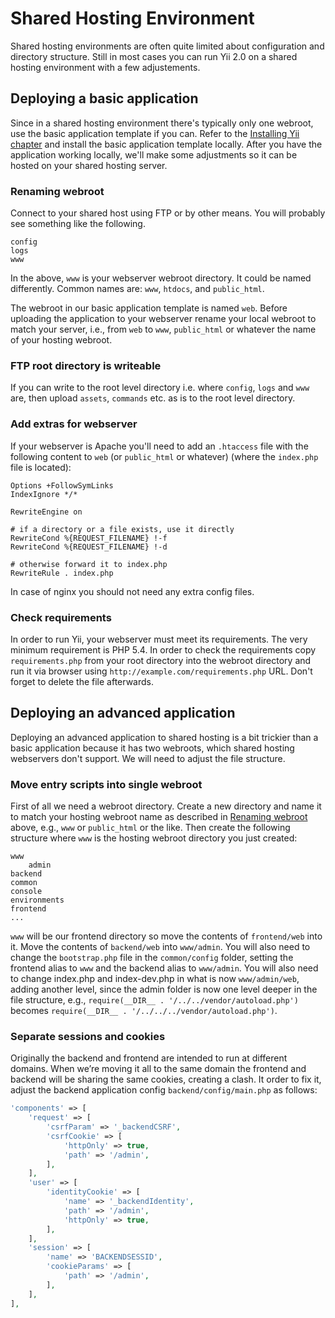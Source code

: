 Shared Hosting Environment
==========================

Shared hosting environments are often quite limited about configuration and directory structure. Still in most cases you can run Yii 2.0 on a shared hosting environment with a few adjustements.

Deploying a basic application
---------------------------

Since in a shared hosting environment there's typically only one webroot, use the basic application template if you can. Refer to the [Installing Yii chapter](start-installation.md) and install the basic application template locally. After you have the application working locally, we'll make some adjustments so it can be hosted on your shared hosting server.

### Renaming webroot <span id="renaming-webroot"></span>

Connect to your shared host using FTP or by other means. You will probably see something like the following.
 
```
config
logs
www
```

In the above, `www` is your webserver webroot directory. It could be named differently. Common names are: `www`, `htdocs`, and `public_html`.

The webroot in our basic application template is named `web`. Before uploading the application to your webserver rename your local webroot to match your server, i.e., from `web` to `www`, `public_html` or whatever the name of your hosting webroot.

### FTP root directory is writeable

If you can write to the root level directory i.e. where `config`, `logs` and `www` are, then upload `assets`, `commands` etc. as is to the root level directory.

### Add extras for webserver <span id="add-extras-for-webserver"></span>

If your webserver is Apache you'll need to add an `.htaccess` file with the following content to `web` (or `public_html` or whatever) (where the `index.php` file is located):

```
Options +FollowSymLinks
IndexIgnore */*

RewriteEngine on

# if a directory or a file exists, use it directly
RewriteCond %{REQUEST_FILENAME} !-f
RewriteCond %{REQUEST_FILENAME} !-d

# otherwise forward it to index.php
RewriteRule . index.php
```

In case of nginx you should not need any extra config files.

### Check requirements

In order to run Yii, your webserver must meet its requirements. The very minimum requirement is PHP 5.4. In order to check the requirements copy `requirements.php` from your root directory into the webroot directory and run it via browser using
`http://example.com/requirements.php` URL. Don't forget to delete the file afterwards.

Deploying an advanced application
---------------------------------

Deploying an advanced application to shared hosting is a bit trickier than a basic application because it has two webroots, which shared hosting webservers don't support. We will need to adjust the file structure.

### Move entry scripts into single webroot

First of all we need a webroot directory. Create a new directory and name it to match your hosting webroot name as described in [Renaming webroot](#renaming-webroot) above, e.g., `www` or `public_html` or the like. Then create the following structure where `www` is the hosting webroot directory you just created:

```
www
    admin
backend
common
console
environments
frontend
...
```

`www` will be our frontend directory so move the contents of `frontend/web` into it. Move the contents of `backend/web` into `www/admin`. You will also need to change the `bootstrap.php` file in the `common/config` folder, setting the frontend alias to `www` and the backend alias to `www/admin`. You will also need to change index.php and index-dev.php in what is now `www/admin/web`, adding another level, since the admin folder is now one level deeper in the file structure, e.g., `require(__DIR__ . '/../../vendor/autoload.php')` becomes `require(__DIR__ . '/../../../vendor/autoload.php')`.

### Separate sessions and cookies

Originally the backend and frontend are intended to run at different domains. When we’re moving it all to the same domain the frontend and backend will be sharing the same cookies, creating a clash. It order to fix it, adjust the backend application config `backend/config/main.php` as follows:

```php
'components' => [
    'request' => [
        'csrfParam' => '_backendCSRF',
        'csrfCookie' => [
            'httpOnly' => true,
            'path' => '/admin',
        ],
    ],
    'user' => [
        'identityCookie' => [
            'name' => '_backendIdentity',
            'path' => '/admin',
            'httpOnly' => true,
        ],
    ],
    'session' => [
        'name' => 'BACKENDSESSID',
        'cookieParams' => [
            'path' => '/admin',
        ],
    ],
],
```
